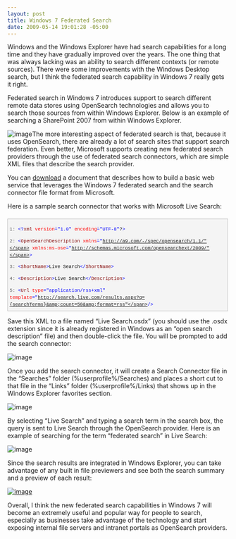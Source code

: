 ```yaml
---
layout: post
title: Windows 7 Federated Search
date: 2009-05-14 19:01:28 -05:00
---
```


Windows and the Windows Explorer have had search capabilities for a long time and they have gradually improved over the years. The one thing that was always lacking was an ability to search different contexts (or remote sources). There were some improvements with the Windows Desktop search, but I think the federated search capability in Windows 7 really gets it right.

Federated search in Windows 7 introduces support to search different remote data stores using OpenSearch technologies and allows you to search those sources from within Windows Explorer. Below is an example of searching a SharePoint 2007 from within Windows Explorer.

![image](http://gwb.blob.core.windows.net/sdorman/WindowsLiveWriter/Windows7FederatedSearch_10B84/image_14.png "image")The more interesting aspect of federated search is that, because it uses OpenSearch, there are already a lot of search sites that support search federation. Even better, Microsoft supports creating new federated search providers through the use of federated search connectors, which are simple XML files that describe the search provider.

You can [download](http://www.microsoft.com/downloads/details.aspx?FamilyID=C709A596-A9E9-49E7-BCD4-319664929317&displaylang=en) a document that describes how to build a basic web service that leverages the Windows 7 federated search and the search connector file format from Microsoft.

Here is a sample search connector that works with Microsoft Live Search:
  <div style="border-bottom: silver 1px solid; text-align: left; border-left: silver 1px solid; padding-bottom: 4px; line-height: 12pt; background-color: #f4f4f4; margin: 20px 0px 10px; padding-left: 4px; width: 97.5%; padding-right: 4px; font-family: 'Courier New', courier, monospace; direction: ltr; max-height: 200px; font-size: 8pt; overflow: auto; border-top: silver 1px solid; cursor: text; border-right: silver 1px solid; padding-top: 4px" id="codeSnippetWrapper">   <div style="border-bottom-style: none; text-align: left; padding-bottom: 0px; line-height: 12pt; border-right-style: none; background-color: #f4f4f4; padding-left: 0px; width: 100%; padding-right: 0px; font-family: 'Courier New', courier, monospace; direction: ltr; border-top-style: none; color: black; font-size: 8pt; border-left-style: none; overflow: visible; padding-top: 0px" id="codeSnippet">     

<span style="color: #606060" id="lnum1">   1:</span> <span style="color: #0000ff"><?</span><span style="color: #800000">xml</span> <span style="color: #ff0000">version</span><span style="color: #0000ff">="1.0"</span> <span style="color: #ff0000">encoding</span><span style="color: #0000ff">="UTF-8"</span>?<span style="color: #0000ff">></span>

<span style="color: #606060" id="lnum2">   2:</span> <span style="color: #0000ff"><</span><span style="color: #800000">OpenSearchDescription</span> <span style="color: #ff0000">xmlns</span><span style="color: #0000ff">="http://a9.com/-/spec/opensearch/1.1/"</span> <span style="color: #ff0000">xmlns:ms-ose</span><span style="color: #0000ff">="http://schemas.microsoft.com/opensearchext/2009/"</span><span style="color: #0000ff">></span>

<span style="color: #606060" id="lnum3">   3:</span>     <span style="color: #0000ff"><</span><span style="color: #800000">ShortName</span><span style="color: #0000ff">></span>Live Search<span style="color: #0000ff"></</span><span style="color: #800000">ShortName</span><span style="color: #0000ff">></span> 

<span style="color: #606060" id="lnum4">   4:</span>     <span style="color: #0000ff"><</span><span style="color: #800000">Description</span><span style="color: #0000ff">></span>Live Search<span style="color: #0000ff"></</span><span style="color: #800000">Description</span><span style="color: #0000ff">></span>

<span style="color: #606060" id="lnum5">   5:</span>     <span style="color: #0000ff"><</span><span style="color: #800000">Url</span> <span style="color: #ff0000">type</span><span style="color: #0000ff">="application/rss+xml"</span> <span style="color: #ff0000">template</span><span style="color: #0000ff">="http://search.live.com/results.aspx?q={searchTerms}&amp;count=50&amp;format=rss"</span><span style="color: #0000ff">/></span>

<span style="color: #606060" id="lnum6">   6:</span> <span style="color: #0000ff"></</span><span style="color: #800000">OpenSearchDescription</span><span style="color: #0000ff">></span>

</div>
</div>



Save this XML to a file named “Live Search.osdx” (you should use the .osdx extension since it is already registered in Windows as an “open search description” file) and then double-click the file. You will be prompted to add the search connector:

![image](http://gwb.blob.core.windows.net/sdorman/WindowsLiveWriter/Windows7FederatedSearch_10B84/image_13.png "image") 

Once you add the search connector, it will create a Search Connector file in the “Searches” folder (%userprofile%/Searches) and places a short cut to that file in the “Links” folder (%userprofile%/Links) that shows up in the Windows Explorer favorites section.

![image](http://gwb.blob.core.windows.net/sdorman/WindowsLiveWriter/Windows7FederatedSearch_10B84/image_12.png "image") 

By selecting “Live Search” and typing a search term in the search box, the query is sent to Live Search through the OpenSearch provider. Here is an example of searching for the term “federated search” in Live Search:

![image](http://gwb.blob.core.windows.net/sdorman/WindowsLiveWriter/Windows7FederatedSearch_10B84/image_11.png "image") 

Since the search results are integrated in Windows Explorer, you can take advantage of any built in file previewers and see both the search summary and a preview of each result:

[![image](http://gwb.blob.core.windows.net/sdorman/WindowsLiveWriter/Windows7FederatedSearch_10B84/image_thumb_5.png "image")](http://gwb.blob.core.windows.net/sdorman/WindowsLiveWriter/Windows7FederatedSearch_10B84/image_16.png) 

Overall, I think the new federated search capabilities in Windows 7 will become an extremely useful and popular way for people to search, especially as businesses take advantage of the technology and start exposing internal file servers and intranet portals as OpenSearch providers.
